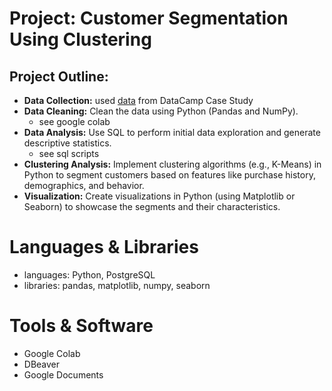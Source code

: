 # Project: Customer Segmentation Using Clustering
## Project Outline:
* **Data Collection:** used [data](https://assets.datacamp.com/production/repositories/5993/datasets/00187c4ac7192534646c5b71b260f0de880c6954/Case%20Study%20Analyzing%20Customer%20Churn%20in%20Power%20BI%20-%20Exercises%20and%20Datasets.pdf)
 from DataCamp Case Study
* **Data Cleaning:** Clean the data using Python (Pandas and NumPy).
  * see google colab   
* **Data Analysis:** Use SQL to perform initial data exploration and generate descriptive statistics.
  * see sql scripts 
* **Clustering Analysis:** Implement clustering algorithms (e.g., K-Means) in Python to segment customers based on features like purchase history, demographics, and behavior.
* **Visualization:** Create visualizations in Python (using Matplotlib or Seaborn) to showcase the segments and their characteristics.

# Languages & Libraries
* languages: Python, PostgreSQL
* libraries: pandas, matplotlib, numpy, seaborn

# Tools & Software
* Google Colab
* DBeaver
* Google Documents



